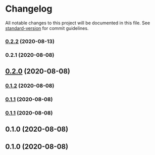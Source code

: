 # Changelog

All notable changes to this project will be documented in this file. See [standard-version](https://github.com/conventional-changelog/standard-version) for commit guidelines.

### [0.2.2](https://github.com/aws-samples/aws-fargate-fast-autoscaler/compare/v0.2.1...v0.2.2) (2020-08-13)

### 0.2.1 (2020-08-08)

## [0.2.0](https://github.com/aws-samples/aws-fargate-fast-autoscaler/compare/v0.1.2...v0.2.0) (2020-08-08)

### [0.1.2](https://github.com/aws-samples/aws-fargate-fast-autoscaler/compare/v0.1.1...v0.1.2) (2020-08-08)

### [0.1.1](https://github.com/aws-samples/aws-fargate-fast-autoscaler/compare/v0.1.0...v0.1.1) (2020-08-08)

### [0.1.1](https://github.com/aws-samples/aws-fargate-fast-autoscaler/compare/v0.1.0...v0.1.1) (2020-08-08)

## 0.1.0 (2020-08-08)

## 0.1.0 (2020-08-08)

